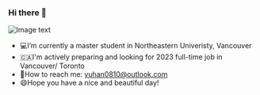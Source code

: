 ### Hi there 👋

![Image text](https://raw.githubusercontent.com/saadeghi/saadeghi/master/dino.gif)

- 💻I’m currently a master student in Northeastern Univeristy, Vancouver
- 🇨🇦I'm actively preparing and looking for 2023 full-time job in Vancouver/ Toronto 
- 💬How to reach me: yuhan0810@outlook.com 
- 😄Hope you have a nice and beautiful day!

